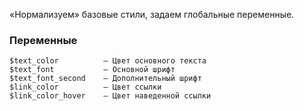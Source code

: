 «Нормализуем» базовые стили, задаем глобальные переменные.

### Переменные
    
    $text_color          – Цвет основного текста
    $text_font           – Основной шрифт
    $text_font_second    – Дополнительный шрифт
    $link_color          – Цвет ссылки
    $link_color_hover    – Цвет наведенной ссылки